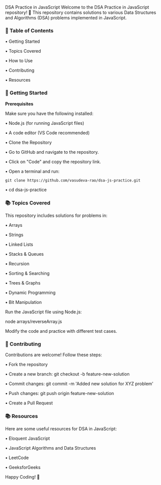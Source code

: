 DSA Practice in JavaScript
Welcome to the DSA Practice in JavaScript repository! 🚀 This repository contains solutions to various Data Structures and Algorithms (DSA) problems implemented in JavaScript.


### 📌 Table of Contents
• Getting Started

• Topics Covered

• How to Use

• Contributing

• Resources


### 🚀 Getting Started

<strong>Prerequisites</strong>

Make sure you have the following installed:

• Node.js (for running JavaScript files)

• A code editor (VS Code recommended)

• Clone the Repository

• Go to GitHub and navigate to the repository.

• Click on "Code" and copy the repository link.

• Open a terminal and run:

```
git clone https://github.com/vasudeva-rao/dsa-js-practice.git
```

• cd dsa-js-practice


### 📚 Topics Covered
This repository includes solutions for problems in:

• Arrays

• Strings

• Linked Lists

• Stacks & Queues

• Recursion

• Sorting & Searching

• Trees & Graphs

• Dynamic Programming

• Bit Manipulation


Run the JavaScript file using Node.js:

node arrays/reverseArray.js

Modify the code and practice with different test cases.


### 🤝 Contributing
Contributions are welcome! Follow these steps:

• Fork the repository

• Create a new branch: git checkout -b feature-new-solution

• Commit changes: git commit -m 'Added new solution for XYZ problem'

• Push changes: git push origin feature-new-solution

• Create a Pull Request


### 📚 Resources
Here are some useful resources for DSA in JavaScript:

• Eloquent JavaScript

• JavaScript Algorithms and Data Structures

• LeetCode

• GeeksforGeeks


Happy Coding! 🚀
